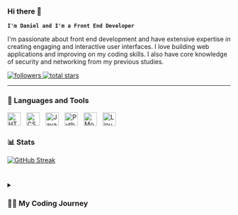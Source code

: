 ### Hi there 👋

**`I'm Daniel and I'm a Front End Developer`**

I'm passionate about front end development and have extensive expertise in creating engaging and interactive user interfaces. I love building web applications and improving on my coding skills. I also have core knowledge of security and networking from my previous studies.  

<p align="left">
  <a href="https://github.com/wagonwheels40?tab=followers">
    <img alt="followers" title="Follow me on Github" src="https://custom-icon-badges.demolab.com/github/followers/wagonwheels40?color=236ad3&labelColor=1155ba&style=for-the-badge&logo=person-add&label=Follow&logoColor=white"/>
  </a>
  <a href="https://github.com/wagonwheels40?tab=repositories&sort=stargazers">
    <img alt="total stars" title="Total stars on GitHub" src="https://custom-icon-badges.demolab.com/github/stars/wagonwheels40?color=55960c&style=for-the-badge&labelColor=488207&logo=star"/>
  </a>
</p>

---

### 🧰 Languages and Tools

<!-- Add the icons and links to your preferred languages and tools -->
<img align="left" alt="HTML5" width="30px" style="padding-right:10px;" src="https://cdn.jsdelivr.net/gh/devicons/devicon/icons/html5/html5-original.svg"/>
<img align="left" alt="CSS3" width="30px" style="padding-right:10px;" src="https://cdn.jsdelivr.net/gh/devicons/devicon/icons/css3/css3-original.svg"/>
<img align="left" alt="JavaScript" width="30px" style="padding-right:10px;" src="https://cdn.jsdelivr.net/gh/devicons/devicon/icons/javascript/javascript-original.svg"/>
<img align="left" alt="Python" width="30px" style="padding-right:10px;" src="https://cdn.jsdelivr.net/gh/devicons/devicon/icons/python/python-original.svg"/>
<img align="left" alt="MongoDB" width="30px" style="padding-right:10px;" src="https://cdn.jsdelivr.net/gh/devicons/devicon/icons/mongodb/mongodb-original.svg"/>
<img align="left" alt="Linux" width="30px" style="padding-right:10px;" src="https://cdn.jsdelivr.net/gh/devicons/devicon/icons/linux/linux-original.svg"/>
<!-- Add more icons here -->

<br />

#

### 📊 Stats

[![GitHub Streak](https://streak-stats.demolab.com?user=wagonwheels40&theme=tokyonight)](https://git.io/streak-stats)



#

<details>
  <summary><h3>👨‍💻 My Coding Journey</h3></summary>
  I started coding when I was studying an IT course at TasTAFE in Tasmania.  I learned basic python and how to make websites using HTML and CSS, and I quickly became invested in coding there after.  I continued self studing with FreeCodeCamp and The Odin Project. I would use these resources to learn more and also practice by making small projects and uploading them on here.  I've gained proficiency in HTML, CSS, and JavaScript.  I also have some knowledge of databases such as MongoDB.  With time, I expanded my knowledge and explored other technologies.  I regularly use virtual machines to become more familiar with other operating systems like Unix/Linux.  My coding and IT journey has been challenging but also very rewarding.  I will continue to upload my projects on here to document my progress and share what I've learned.  Feel free to get in touch with me on my website below.

  [website]: dkwagner.com
</details>




<!--
**Wagonwheels40/wagonwheels40** is a ✨ _special_ ✨ repository because its `README.md` (this file) appears on your GitHub profile.

Here are some ideas to get you started:

- 🔭 I’m currently working on ...
- 🌱 I’m currently learning ...
- 👯 I’m looking to collaborate on ...
- 🤔 I’m looking for help with ...
- 💬 Ask me about ...
- 📫 How to reach me: ...
- 😄 Pronouns: ...
- ⚡ Fun fact: ...
-->
